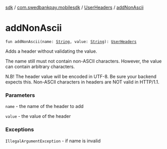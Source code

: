 [sdk](../../index.md) / [com.swedbankpay.mobilesdk](../index.md) / [UserHeaders](index.md) / [addNonAscii](./add-non-ascii.md)

# addNonAscii

`fun addNonAscii(name: `[`String`](https://kotlinlang.org/api/latest/jvm/stdlib/kotlin/-string/index.html)`, value: `[`String`](https://kotlinlang.org/api/latest/jvm/stdlib/kotlin/-string/index.html)`): `[`UserHeaders`](index.md)

Adds a header without validating the value.

The name still must not contain non-ASCII characters. However,
the value can contain arbitrary characters.

N.B! The header value will be encoded in UTF-8. Be sure
your backend expects this. Non-ASCII characters in headers are
NOT valid in HTTP/1.1.

### Parameters

`name` - the name of the header to add

`value` - the value of the header

### Exceptions

`IllegalArgumentException` - if name is invalid
